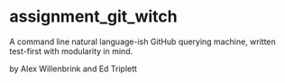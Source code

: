 # assignment_git_witch
A command line natural language-ish GitHub querying machine, written test-first with modularity in mind.


by Alex Willenbrink and Ed Triplett